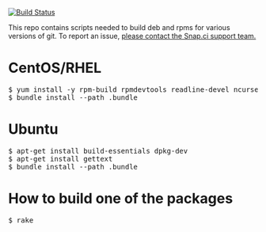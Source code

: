 [![Build Status](https://snap-ci.com/snap-ci/git-build/branch/master/build_image)](https://snap-ci.com/snap-ci/git-build/branch/master)

This repo contains scripts needed to build deb and rpms for various versions of git. To report an issue, [please contact the Snap.ci support team.](https://snap-ci.com/contact-us)

# CentOS/RHEL

<pre>
$ yum install -y rpm-build rpmdevtools readline-devel ncurses-devel gdbm-devel tcl-devel openssl-devel db4-devel byacc
$ bundle install --path .bundle
</pre>

# Ubuntu

<pre>
$ apt-get install build-essentials dpkg-dev
$ apt-get install gettext
$ bundle install --path .bundle
</pre>

# How to build one of the packages

<pre>
$ rake
</pre>
